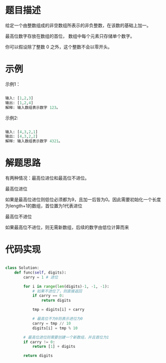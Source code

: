 <!--
 * @LastEditors: jiang yixin
 * @Author: jiang yixin
 -->
# 题目描述

给定一个由整数组成的非空数组所表示的非负整数，在该数的基础上加一。

最高位数字存放在数组的首位， 数组中每个元素只存储单个数字。

你可以假设除了整数 0 之外，这个整数不会以零开头。

# 示例

示例1：

```python

输入: [1,2,3]
输出: [1,2,4]
解释: 输入数组表示数字 123。

```

示例2:

```python

输入: [4,3,2,1]
输出: [4,3,2,2]
解释: 输入数组表示数字 4321。

```

# 解题思路

有两种情况：最高位进位和最高位不进位。

最高位进位

如果是最高位进位则低位必须都为9，且加一后皆为0。因此需要初始化一个长度为length+1的数组，首位置为1代表进位

最高位不进位

如果最高位不进位，则无需新数组，后续的数字由低位计算而来

# 代码实现

```python

class Solution:
    def func(self, digits):
        carry = 1 # 进位

        for i in range(len(digits)-1, -1, -1):
            # 如果不进位了，则直接返回
            if carry == 0:
                return digits

            tmp = digits[i] + carry

            # 最高位不为9则表示进位为0
            carry = tmp // 10
            digits[i] = tmp % 10

        # 最高位进位则需要创建一个新数组，并且首位为1
        if carry != 0:
            return [1] + digits

        return digits

```